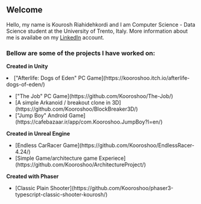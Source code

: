 ## Welcome 

Hello, my name is Kourosh Riahidehkordi and I am Computer Science - Data Science student at the University of Trento, Italy. More information about me is availabe on my [LinkedIn](https://www.linkedin.com/in/kooroshoo/) account.

### Bellow are some of the projects I have worked on:

**Created in Unity**

<li>["Afterlife: Dogs of Eden" PC Game](https://kooroshoo.itch.io/afterlife-dogs-of-eden/)</li>
<ul>
<li>["The Job" PC Game](https://github.com/Kooroshoo/The-Job/)</li>
<li>[A simple Arkanoid / breakout clone in 3D](https://github.com/Kooroshoo/BlockBreaker3D/)</li>
<li>["Jump Boy" Android Game](https://cafebazaar.ir/app/com.Kooroshoo.JumpBoy?l=en/)</li>
</ul>

**Created in Unreal Engine**
<ul>
<li>[Endless CarRacer Game](https://github.com/Kooroshoo/EndlessRacer-4.24/)</li>
<li>[Simple Game/architecture game Experiece](https://github.com/Kooroshoo/ArchitectureProject/)</li>
</ul>

**Created with Phaser**
<ul>
<li>[Classic Plain Shooter](https://github.com/Kooroshoo/phaser3-typescript-classic-shooter-kourosh/)</li>
</ul>
